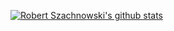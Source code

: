 [![Robert Szachnowski's github stats](https://github-readme-stats.vercel.app/api?username=rafek1241&count_private=true)](https://github.com/rafek1241?tab=repositories)
<!--
**rafek1241/rafek1241** is a ✨ _special_ ✨ repository because its `README.md` (this file) appears on your GitHub profile.

Here are some ideas to get you started:

- 🔭 I’m currently working on ...
- 🌱 I’m currently learning ...
- 👯 I’m looking to collaborate on ...
- 🤔 I’m looking for help with ...
- 💬 Ask me about ...
- 📫 How to reach me: ...
- 😄 Pronouns: ...
- ⚡ Fun fact: ...
-->
